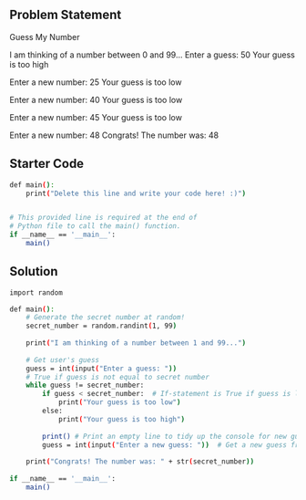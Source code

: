 ## Problem Statement

Guess My Number

I am thinking of a number between 0 and 99...
Enter a guess: 50
Your guess is too high

Enter a new number: 25
Your guess is too low

Enter a new number: 40
Your guess is too low

Enter a new number: 45
Your guess is too low

Enter a new number: 48
Congrats! The number was: 48

## Starter Code

```bash
def main():
    print("Delete this line and write your code here! :)")


# This provided line is required at the end of
# Python file to call the main() function.
if __name__ == '__main__':
    main()
```

## Solution
```bash
import random

def main():
    # Generate the secret number at random!
    secret_number = random.randint(1, 99)
    
    print("I am thinking of a number between 1 and 99...")
    
    # Get user's guess
    guess = int(input("Enter a guess: "))
    # True if guess is not equal to secret number
    while guess != secret_number:
        if guess < secret_number:  # If-statement is True if guess is less than secret number
            print("Your guess is too low")
        else:
            print("Your guess is too high")
            
        print() # Print an empty line to tidy up the console for new guesses
        guess = int(input("Enter a new guess: "))  # Get a new guess from the user
        
    print("Congrats! The number was: " + str(secret_number))
    
if __name__ == '__main__':
    main()
```
